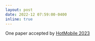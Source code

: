 ```yaml
---
layout: post
date: 2022-12 07:59:00-0400
inline: true
---
```


One paper accepted by <a href="https://hotmobile.org/2023/" target="_blank" rel="noopener noreferrer"> HotMobile 2023</a>